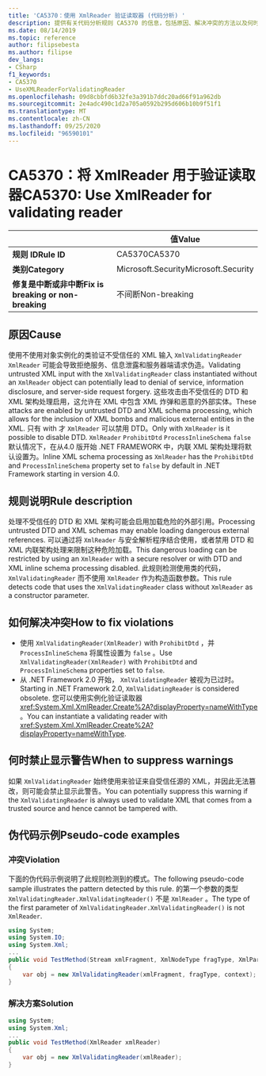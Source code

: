 ```yaml
---
title: 'CA5370：使用 XmlReader 验证读取器 (代码分析) '
description: 提供有关代码分析规则 CA5370 的信息，包括原因、解决冲突的方法以及何时取消显示。
ms.date: 08/14/2019
ms.topic: reference
author: filipsebesta
ms.author: filipse
dev_langs:
- CSharp
f1_keywords:
- CA5370
- UseXMLReaderForValidatingReader
ms.openlocfilehash: 09d8cbbfd6b32fe3a391b7ddc20ad66f91a962db
ms.sourcegitcommit: 2e4adc490c1d2a705a0592b295d606b10b9f51f1
ms.translationtype: MT
ms.contentlocale: zh-CN
ms.lasthandoff: 09/25/2020
ms.locfileid: "96590101"
---
```

# <a name="ca5370-use-xmlreader-for-validating-reader"></a><span data-ttu-id="3c6a2-103">CA5370：将 XmlReader 用于验证读取器</span><span class="sxs-lookup"><span data-stu-id="3c6a2-103">CA5370: Use XmlReader for validating reader</span></span>

| | <span data-ttu-id="3c6a2-104">值</span><span class="sxs-lookup"><span data-stu-id="3c6a2-104">Value</span></span> |
|-|-|
| <span data-ttu-id="3c6a2-105">**规则 ID**</span><span class="sxs-lookup"><span data-stu-id="3c6a2-105">**Rule ID**</span></span> |<span data-ttu-id="3c6a2-106">CA5370</span><span class="sxs-lookup"><span data-stu-id="3c6a2-106">CA5370</span></span>|
| <span data-ttu-id="3c6a2-107">**类别**</span><span class="sxs-lookup"><span data-stu-id="3c6a2-107">**Category**</span></span> |<span data-ttu-id="3c6a2-108">Microsoft.Security</span><span class="sxs-lookup"><span data-stu-id="3c6a2-108">Microsoft.Security</span></span>|
| <span data-ttu-id="3c6a2-109">**修复是中断或非中断**</span><span class="sxs-lookup"><span data-stu-id="3c6a2-109">**Fix is breaking or non-breaking**</span></span> |<span data-ttu-id="3c6a2-110">不间断</span><span class="sxs-lookup"><span data-stu-id="3c6a2-110">Non-breaking</span></span>|

## <a name="cause"></a><span data-ttu-id="3c6a2-111">原因</span><span class="sxs-lookup"><span data-stu-id="3c6a2-111">Cause</span></span>

<span data-ttu-id="3c6a2-112">使用不使用对象实例化的类验证不受信任的 XML 输入 `XmlValidatingReader` `XmlReader` 可能会导致拒绝服务、信息泄露和服务器端请求伪造。</span><span class="sxs-lookup"><span data-stu-id="3c6a2-112">Validating untrusted XML input with the `XmlValidatingReader` class instantiated without an `XmlReader` object can potentially lead to denial of service, information disclosure, and server-side request forgery.</span></span> <span data-ttu-id="3c6a2-113">这些攻击由不受信任的 DTD 和 XML 架构处理启用，这允许在 XML 中包含 XML 炸弹和恶意的外部实体。</span><span class="sxs-lookup"><span data-stu-id="3c6a2-113">These attacks are enabled by untrusted DTD and XML schema processing, which allows for the inclusion of XML bombs and malicious external entities in the XML.</span></span> <span data-ttu-id="3c6a2-114">只有 with 才 `XmlReader` 可以禁用 DTD。</span><span class="sxs-lookup"><span data-stu-id="3c6a2-114">Only with `XmlReader` is it possible to disable DTD.</span></span> <span data-ttu-id="3c6a2-115">`XmlReader` `ProhibitDtd` `ProcessInlineSchema` `false` 默认情况下，在从4.0 版开始 .NET FRAMEWORK 中，内联 XML 架构处理将默认设置为。</span><span class="sxs-lookup"><span data-stu-id="3c6a2-115">Inline XML schema processing as `XmlReader` has the `ProhibitDtd` and `ProcessInlineSchema` property set to `false` by default in .NET Framework starting in version 4.0.</span></span>

## <a name="rule-description"></a><span data-ttu-id="3c6a2-116">规则说明</span><span class="sxs-lookup"><span data-stu-id="3c6a2-116">Rule description</span></span>

<span data-ttu-id="3c6a2-117">处理不受信任的 DTD 和 XML 架构可能会启用加载危险的外部引用。</span><span class="sxs-lookup"><span data-stu-id="3c6a2-117">Processing untrusted DTD and XML schemas may enable loading dangerous external references.</span></span> <span data-ttu-id="3c6a2-118">可以通过将 `XmlReader` 与安全解析程序结合使用，或者禁用 DTD 和 XML 内联架构处理来限制这种危险加载。</span><span class="sxs-lookup"><span data-stu-id="3c6a2-118">This dangerous loading can be restricted by using an `XmlReader` with a secure resolver or with DTD and XML inline schema processing disabled.</span></span> <span data-ttu-id="3c6a2-119">此规则检测使用类的代码， `XmlValidatingReader` 而不使用 `XmlReader` 作为构造函数参数。</span><span class="sxs-lookup"><span data-stu-id="3c6a2-119">This rule detects code that uses the `XmlValidatingReader` class without `XmlReader` as a constructor parameter.</span></span>

## <a name="how-to-fix-violations"></a><span data-ttu-id="3c6a2-120">如何解决冲突</span><span class="sxs-lookup"><span data-stu-id="3c6a2-120">How to fix violations</span></span>

- <span data-ttu-id="3c6a2-121">使用 `XmlValidatingReader(XmlReader)` with `ProhibitDtd` ，并 `ProcessInlineSchema` 将属性设置为 `false` 。</span><span class="sxs-lookup"><span data-stu-id="3c6a2-121">Use `XmlValidatingReader(XmlReader)` with `ProhibitDtd` and `ProcessInlineSchema` properties set to `false`.</span></span>
- <span data-ttu-id="3c6a2-122">从 .NET Framework 2.0 开始， `XmlValidatingReader` 被视为已过时。</span><span class="sxs-lookup"><span data-stu-id="3c6a2-122">Starting in .NET Framework 2.0, `XmlValidatingReader` is considered obsolete.</span></span> <span data-ttu-id="3c6a2-123">您可以使用实例化验证读取器 <xref:System.Xml.XmlReader.Create%2A?displayProperty=nameWithType> 。</span><span class="sxs-lookup"><span data-stu-id="3c6a2-123">You can instantiate a validating reader with <xref:System.Xml.XmlReader.Create%2A?displayProperty=nameWithType>.</span></span>

## <a name="when-to-suppress-warnings"></a><span data-ttu-id="3c6a2-124">何时禁止显示警告</span><span class="sxs-lookup"><span data-stu-id="3c6a2-124">When to suppress warnings</span></span>

<span data-ttu-id="3c6a2-125">如果 `XmlValidatingReader` 始终使用来验证来自受信任源的 XML，并因此无法篡改，则可能会禁止显示此警告。</span><span class="sxs-lookup"><span data-stu-id="3c6a2-125">You can potentially suppress this warning if the `XmlValidatingReader` is always used to validate XML that comes from a trusted source and hence cannot be tampered with.</span></span>

## <a name="pseudo-code-examples"></a><span data-ttu-id="3c6a2-126">伪代码示例</span><span class="sxs-lookup"><span data-stu-id="3c6a2-126">Pseudo-code examples</span></span>

### <a name="violation"></a><span data-ttu-id="3c6a2-127">冲突</span><span class="sxs-lookup"><span data-stu-id="3c6a2-127">Violation</span></span>

<span data-ttu-id="3c6a2-128">下面的伪代码示例说明了此规则检测到的模式。</span><span class="sxs-lookup"><span data-stu-id="3c6a2-128">The following pseudo-code sample illustrates the pattern detected by this rule.</span></span>
<span data-ttu-id="3c6a2-129">的第一个参数的类型 `XmlValidatingReader.XmlValidatingReader()` 不是 `XmlReader` 。</span><span class="sxs-lookup"><span data-stu-id="3c6a2-129">The type of the first parameter of `XmlValidatingReader.XmlValidatingReader()` is not `XmlReader`.</span></span>

```csharp
using System;
using System.IO;
using System.Xml;
...
public void TestMethod(Stream xmlFragment, XmlNodeType fragType, XmlParserContext context)
{
    var obj = new XmlValidatingReader(xmlFragment, fragType, context);
}
```

### <a name="solution"></a><span data-ttu-id="3c6a2-130">解决方案</span><span class="sxs-lookup"><span data-stu-id="3c6a2-130">Solution</span></span>

```csharp
using System;
using System.Xml;
...
public void TestMethod(XmlReader xmlReader)
{
    var obj = new XmlValidatingReader(xmlReader);
}
```
